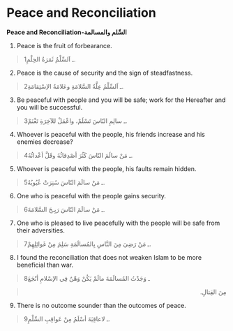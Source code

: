 Peace and Reconciliation
========================

**Peace and Reconciliation-السِّلم والمسالمة**

1. Peace is the fruit of forbearance.

> 1ـ اَلسِّلْمُ ثَمَرَةُ الحِلْمِ.

2. Peace is the cause of security and the sign of steadfastness.

> 2ـ اَلسِّلْمُ عِلَّةُ السَّلامَةِ وعَلامَةُ الاِسْتِقامَةِ.

3. Be peaceful with people and you will be safe; work for the Hereafter
and you will be successful.

> 3ـ سالِمِ النّاسَ تَسْلَمْ، واعْمَلْ للآخِرَةِ تَغْنَمْ.

4. Whoever is peaceful with the people, his friends increase and his
enemies decrease?

> 4ـ مَنْ سالَمَ النّاسَ كَثُرَ أصْدِقائُهُ وقَلَّ أعْدائُهُ.

5. Whoever is peaceful with the people, his faults remain hidden.

> 5ـ مَنْ سالَمَ النّاسَ سُتِرَتْ عُيُوبُهُ.

6. One who is peaceful with the people gains security.

> 6ـ مَنْ سالَمَ النّاسَ رَبِـحَ السَّلامَةَ.

7. One who is pleased to live peacefully with the people will be safe
from their adversities.

> 7ـ مَنْ رَضِيَ مِنَ النَّاسِ بِالمُسالَمَةِ سَلِمَ مِنْ غَوائِلِهِمْ.

8. I found the reconciliation that does not weaken Islam to be more
beneficial than war.

> 8ـ وَجَدْتُ المُسالَمَةَ مالَمْ يَكُنْ وَهْنٌ فِي الإسْلامِ أنْجَعَ
<blockquote dir="rtl">
  <p>
مِنَ القِتالِ.
  </p>
</blockquote>

9. There is no outcome sounder than the outcomes of peace.

> 9ـ لاعاقِبَةَ أسْلَمُ مِنْ عَواقِبِ السِّلْمِ.


